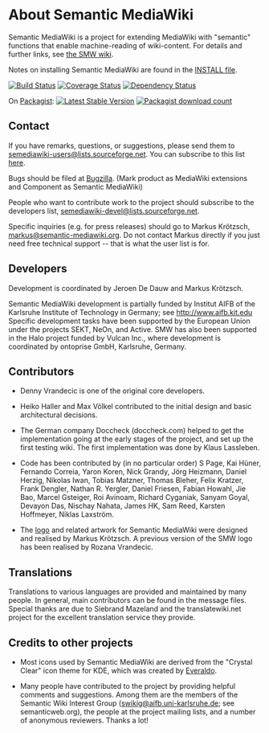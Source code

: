 About Semantic MediaWiki
========================

Semantic MediaWiki is a project for extending MediaWiki with "semantic"
functions that enable machine-reading of wiki-content. For details and
further links, see [the SMW wiki](https://semantic-mediawiki.org).

Notes on installing Semantic MediaWiki are found in the [INSTALL file](docs/INSTALL.md).

[![Build Status](https://secure.travis-ci.org/SemanticMediaWiki/SemanticMediaWiki.png?branch=master)](http://travis-ci.org/SemanticMediaWiki/SemanticMediaWiki)
[![Coverage Status](https://coveralls.io/repos/SemanticMediaWiki/SemanticMediaWiki/badge.png?branch=master)](https://coveralls.io/r/SemanticMediaWiki/SemanticMediaWiki?branch=master)
[![Dependency Status](https://www.versioneye.com/user/projects/52755050632bac69e800000f/badge.png)](https://www.versioneye.com/user/projects/52755050632bac69e800000f)

On [Packagist](https://packagist.org/packages/mediawiki/semantic-mediawiki):
[![Latest Stable Version](https://poser.pugx.org/mediawiki/semantic-mediawiki/version.png)](https://packagist.org/packages/mediawiki/semantic-mediawiki)
[![Packagist download count](https://poser.pugx.org/mediawiki/semantic-mediawiki/d/total.png)](https://packagist.org/packages/mediawiki/semantic-mediawiki)

Contact
-------

If you have remarks, questions, or suggestions, please send them to
semediawiki-users@lists.sourceforge.net. You can subscribe to this
list [here](http://sourceforge.net/mailarchive/forum.php?forum_name=semediawiki-user).

Bugs should be filed at [Bugzilla](http://bugzilla.wikimedia.org/).
(Mark product as MediaWiki extensions and Component as Semantic MediaWiki)

People who want to contribute work to the project should subscribe to
the developers list, semediawiki-devel@lists.sourceforge.net.

Specific inquiries (e.g. for press releases) should go to Markus Krötzsch,
markus@semantic-mediawiki.org. Do not contact Markus directly if you just need
free technical support -- that is what the user list is for.

Developers
----------

Development is coordinated by Jeroen De Dauw and Markus Krötzsch.

Semantic MediaWiki development is partially funded by Institut AIFB of the
Karlsruhe Institute of Technology in Germany; see http://www.aifb.kit.edu
Specific development tasks have been supported by the European Union under the
projects SEKT, NeOn, and Active. SMW has also been supported in the
Halo project funded by Vulcan Inc., where development is coordinated
by ontoprise GmbH, Karlsruhe, Germany.

Contributors
------------

* Denny Vrandecic is one of the original core developers.

* Heiko Haller and Max Völkel contributed to the initial design and basic
architectural decisions.

* The German company Doccheck (doccheck.com) helped to get the implementation
going at the early stages of the project, and set up the first testing wiki.
The first implementation was done by Klaus Lassleben.

* Code has been contributed by (in no particular order) S Page, Kai Hüner,
Fernando Correia, Yaron Koren, Nick Grandy, Jörg Heizmann, Daniel Herzig,
Nikolas Iwan, Tobias Matzner, Thomas Bleher, Felix Kratzer, Frank Dengler,
Nathan R. Yergler, Daniel Friesen, Fabian Howahl, Jie Bao, Marcel Gsteiger,
Roi Avinoam, Richard Cyganiak, Sanyam Goyal, Devayon Das, Nischay Nahata,
James HK, Sam Reed, Karsten Hoffmeyer, Niklas Laxström.

* The [logo](http://semantic-mediawiki.org/wiki/SMW_logo) and related artwork for
Semantic MediaWiki were designed and realised by Markus Krötzsch. A previous 
version of the SMW logo has been realised by Rozana Vrandecic.

Translations
------------

Translations to various languages are provided and maintained by many people.
In general, main contributors can be found in the message files. Special thanks
are due to Siebrand Mazeland and the translatewiki.net project for the
excellent translation service they provide.

Credits to other projects
-------------------------

* Most icons used by Semantic MediaWiki are derived from the "Crystal Clear"
icon theme for KDE, which was created by [Everaldo](http://everaldo.com).

* Many people have contributed to the project by providing helpful comments and
suggestions. Among them are the members of the Semantic Wiki Interest Group
(swikig@aifb.uni-karlsruhe.de; see semanticweb.org), the people at the project
mailing lists, and a number of anonymous reviewers. Thanks a lot!
